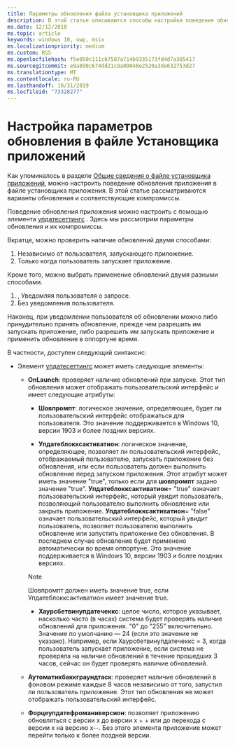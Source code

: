 ```yaml
---
title: Параметры обновления файла установщика приложений
description: В этой статье описываются способы настройки поведения обновлений приложений с помощью файла установщика приложения.
ms.date: 12/12/2018
ms.topic: article
keywords: windows 10, uwp, msix
ms.localizationpriority: medium
ms.custom: RS5
ms.openlocfilehash: f5e050c111cb7587a714b9335173fd4d7a385417
ms.sourcegitcommit: e9a890c674dd21c9a09048e2520a3de632753d27
ms.translationtype: MT
ms.contentlocale: ru-RU
ms.lasthandoff: 10/31/2019
ms.locfileid: "73328277"
---
```

# <a name="configure-update-settings-in-the-app-installer-file"></a>Настройка параметров обновления в файле Установщика приложений

Как упоминалось в разделе [Общие сведения о файле установщика приложений](app-installer-file-overview.md), можно настроить поведение обновления приложения в файле установщика приложения. В этой статье рассматриваются варианты обновления и соответствующие компромиссы.

Поведение обновления приложения можно настроить с помощью элемента [упдатесеттингс](https://docs.microsoft.com/uwp/schemas/appinstallerschema/element-update-settings) . Здесь мы рассмотрим параметры обновления и их компромиссы.

Вкратце, можно проверить наличие обновлений двумя способами:
1. Независимо от пользователя, запускающего приложение.
2. Только когда пользователь запускает приложение.

Кроме того, можно выбрать применение обновлений двумя разными способами.
1. , Уведомляя пользователя о запросе.
2. Без уведомления пользователя.

Наконец, при уведомлении пользователя об обновлении можно либо принудительно принять обновление, прежде чем разрешить им запускать приложение, либо разрешить им запускать приложение и применить обновление в оппортуне время.

В частности, доступен следующий синтаксис:

- Элемент [упдатесеттингс](https://docs.microsoft.com/uwp/schemas/appinstallerschema/element-update-settings) может иметь следующие элементы:

    - **OnLaunch**: проверяет наличие обновлений при запуске. Этот тип обновления может отображать пользовательский интерфейс и имеет следующие атрибуты:

        - **Шовпромпт**: логическое значение, определяющее, будет ли пользовательский интерфейс отображаться для пользователя. Это значение поддерживается в Windows 10, версии 1903 и более поздних версиях.

        - **Упдатеблокксактиватион**: логическое значение, определяющее, позволяет ли пользовательский интерфейс, отображаемый пользователю, запускать приложение без обновления, или если пользователь должен выполнить обновление перед запуском приложения. Этот атрибут может иметь значение "true", только если для **шовпромпт** задано значение "true". **Упдатеблокксактиватион**= "true" означает пользовательский интерфейс, который увидит пользователь, позволяющий пользователю выполнить обновление или закрыть приложение. **Упдатеблокксактиватион**= "false" означает пользовательский интерфейс, который увидит пользователь, позволяет пользователю выполнить обновление или запустить приложение без обновления. В последнем случае обновление будет применено автоматически во время оппортуне. Это значение поддерживается в Windows 10, версии 1903 и более поздних версиях.

        > [!NOTE]
        > Шовпромпт должен иметь значение true, если Упдатеблокксактиватион имеет значение true.

        - **Хаурсбетвинупдатечеккс**: целое число, которое указывает, насколько часто (в часах) система будет проверять наличие обновлений для приложения. "0" до "255" включительно. Значение по умолчанию — 24 (если это значение не указано). Например, если Хаурсбетвинупдатечеккс = 3, когда пользователь запускает приложение, если система не проверяла на наличие обновлений в течение прошедших 3 часов, сейчас он будет проверять наличие обновлений.  

    - **Аутоматикбаккграундтаск**: проверяет наличие обновлений в фоновом режиме каждые 8 часов независимо от того, запустил ли пользователь приложение. Этот тип обновления не может отображать пользовательский интерфейс.

    - **Форцеупдатефроманиверсион**: позволяет приложению обновляться с версии x до версии x + + или до перехода с версии x на версию x--. Без этого элемента приложение может перейти только к более поздней версии.
